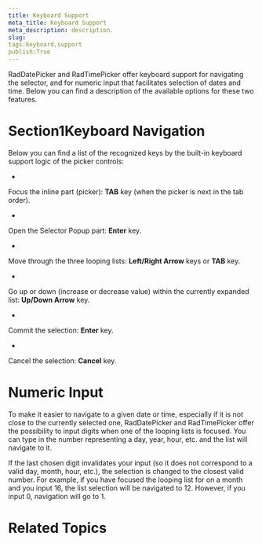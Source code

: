 ```yaml
---
title: Keyboard Support
meta_title: Keyboard Support
meta_description: description.
slug: 
tags:keyboard,support
publish:True
---
```



RadDatePicker and RadTimePicker offer keyboard support for navigating the selector, and for numeric input that facilitates selection of dates and time. 
				Below you can find a description of the available options for these two features.
			

# Section1Keyboard Navigation

Below you can find a list of the recognized keys by the built-in keyboard support logic of the picker controls:

* 

Focus the inline part (picker): __TAB__ key (when the picker is next in the tab order).
						

* 

Open the Selector Popup part: __Enter__ key.
						

* 

Move through the three looping lists: __Left/Right Arrow__ keys or __TAB__ key.
						

* 

Go up or down (increase or decrease value) within the currently expanded list: __Up/Down Arrow__ key.
						

* 

Commit the selection: __Enter__ key.
						

* 

Cancel the selection: __Cancel__ key.
						

# Numeric Input

To make it easier to navigate to a given date or time, especially if it is not close to the currently selected one, RadDatePicker and RadTimePicker 
					offer the possibility to input digits when one of the looping lists is focused. You can type in the number representing a day, year, hour, etc. and 
					the list will navigate to it.
				

If the last chosen digit invalidates your input (so it does not correspond to a valid day, month, hour, etc.), the selection is changed to the closest
					valid number. For example, if you have focused the looping list for on a month and you input 16, the list selection will be navigated to 12. 
					However, if	you input 0, navigation will go to 1.
				

# Related Topics

